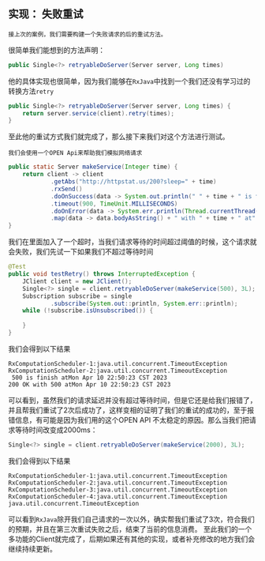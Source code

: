 
## 实现： 失败重试

	接上次的案例，我们需要构建一个失败请求的后的重试方法。

很简单我们能想到的方法声明：
``` java
public Single<?> retryableDoServer(Server server, Long times)
```

他的具体实现也很简单，因为我们能够在`RxJava`中找到一个我们还没有学习过的转换方法`retry`

``` java
public Single<?> retryableDoServer(Server server, Long times) {  
    return server.service(client).retry(times);  
}
```
至此他的重试方式我们就完成了，那么接下来我们对这个方法进行测试。  

	我们会使用一个OPEN Api来帮助我们模拟网络请求

``` java
public static Server makeService(Integer time) {  
    return client -> client  
            .getAbs("http://httpstat.us/200?sleep=" + time)  
            .rxSend()  
            .doOnSuccess(data -> System.out.println(" " + time + " is finish at" + new Date()))  
            .timeout(900, TimeUnit.MILLISECONDS)  
            .doOnError(data -> System.err.println(Thread.currentThread().getName() + ":" + data))  
            .map(data -> data.bodyAsString() + " with " + time + " at" + new Date());  
}
```
我们在里面加入了一个超时，当我们请求等待的时间超过阈值的时候，这个请求就会失败，我们先试一下如果我们不超过等待时间

``` java 
@Test  
public void testRetry() throws InterruptedException {  
    JClient client = new JClient();  
    Single<?> single = client.retryableDoServer(makeService(500), 3L);  
    Subscription subscribe = single  
            .subscribe(System.out::println, System.err::println);  
    while (!subscribe.isUnsubscribed()) {  
  
    }  
}
```
我们会得到以下结果
``` console
RxComputationScheduler-1:java.util.concurrent.TimeoutException
RxComputationScheduler-2:java.util.concurrent.TimeoutException
 500 is finish atMon Apr 10 22:50:23 CST 2023
200 OK with 500 atMon Apr 10 22:50:23 CST 2023
```

可以看到，虽然我们的请求延迟并没有超过等待时间，但是它还是给我们报错了，并且帮我们重试了2次后成功了，这样变相的证明了我们的重试的成功的，至于报错信息，有可能是因为我们用的这个OPEN API 不太稳定的原因。那么当我们把请求等待时间改变成2000ms：
``` java
Single<?> single = client.retryableDoServer(makeService(2000), 3L);
```
我们会得到以下结果
``` console
RxComputationScheduler-1:java.util.concurrent.TimeoutException
RxComputationScheduler-2:java.util.concurrent.TimeoutException
RxComputationScheduler-3:java.util.concurrent.TimeoutException
RxComputationScheduler-4:java.util.concurrent.TimeoutException
java.util.concurrent.TimeoutException
```
可以看到`RxJava`除开我们自己请求的一次以外，确实帮我们重试了3次，符合我们的预期，并且在第三次重试失败之后，结束了当前的信息消费。
至此我们的一个多功能的Client就完成了，后期如果还有其他的实现，或者补充修改的地方我们会继续持续更新。

